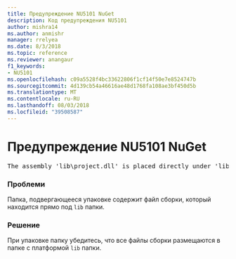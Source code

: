 ```yaml
---
title: Предупреждение NU5101 NuGet
description: Код предупреждения NU5101
author: mishra14
ms.author: anmishr
manager: rrelyea
ms.date: 8/3/2018
ms.topic: reference
ms.reviewer: anangaur
f1_keywords:
- NU5101
ms.openlocfilehash: c09a5528f4bc33622806f1cf14f50e7e8524747b
ms.sourcegitcommit: 4d139cb54a46616ae48d1768fa108ae3bf450d5b
ms.translationtype: MT
ms.contentlocale: ru-RU
ms.lasthandoff: 08/03/2018
ms.locfileid: "39508587"
---
```

# <a name="nuget-warning-nu5101"></a>Предупреждение NU5101 NuGet
<pre>The assembly 'lib\project.dll' is placed directly under 'lib' folder. It is recommended that assemblies be placed inside a framework-specific folder. Move it into a framework-specific folder.</pre>

### <a name="issue"></a>Проблеми

Папка, подвергающееся упаковке содержит файл сборки, который находится прямо под `lib` папки.


### <a name="solution"></a>Решение

При упаковке папку убедитесь, что все файлы сборки размещаются в папке с платформой `lib` папки.

